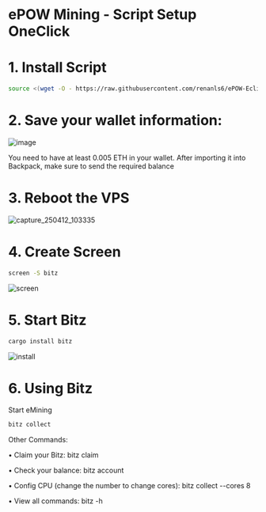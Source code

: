 # ePOW Mining - Script Setup OneClick

# 1. Install Script
```bash 
source <(wget -O - https://raw.githubusercontent.com/renanls6/ePOW-Eclipse/main/Epow.sh)
```

# 2. Save your wallet information:

![image](https://github.com/user-attachments/assets/098f3b53-3a28-4820-82e4-c2a3fef1b05b)

You need to have at least 0.005 ETH in your wallet. After importing it into Backpack, make sure to send the required balance

# 3. Reboot the VPS

![capture_250412_103335](https://github.com/user-attachments/assets/2f91b34e-2570-46e3-8024-f637012fec52)


# 4. Create Screen
```bash
screen -S bitz
```

![screen](https://github.com/user-attachments/assets/6b7eb7b8-f214-4df0-807a-7698e1cf9dee)


# 5. Start Bitz
```bash
cargo install bitz
```
![install](https://github.com/user-attachments/assets/62c92383-106e-4b75-b13c-3b50d4c7c487)


# 6. Using Bitz

Start eMining
```bash
bitz collect
```

Other Commands:

• Claim your Bitz: bitz claim

• Check your balance: bitz account

• Config CPU (change the number to change cores): bitz collect --cores 8

• View all commands: bitz -h

